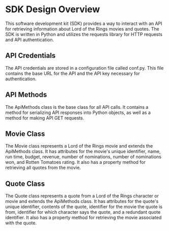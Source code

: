 # SDK Design Overview

This software development kit (SDK) provides a way to interact with an API for retrieving information about Lord of the Rings movies and quotes. The SDK is written in Python and utilizes the requests library for HTTP requests and API authentication.

## API Credentials

The API credentials are stored in a configuration file called conf.py. This file contains the base URL for the API and the API key necessary for authentication.

## API Methods

The ApiMethods class is the base class for all API calls. It contains a method for serializing API responses into Python objects, as well as a method for making API GET requests.

## Movie Class

The Movie class represents a Lord of the Rings movie and extends the ApiMethods class. It has attributes for the movie's unique identifier, name, run time, budget, revenue, number of nominations, number of nominations won, and Rotten Tomatoes rating. It also has a property method for retrieving all quotes from the movie.

## Quote Class

The Quote class represents a quote from a Lord of the Rings character or movie and extends the ApiMethods class. It has attributes for the quote's unique identifier, contents of the quote, identifier for the movie the quote is from, identifier for which character says the quote, and a redundant quote identifier. It also has a property method for retrieving the movie associated with the quote.
